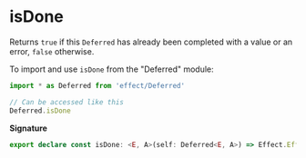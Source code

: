 # isDone

Returns `true` if this `Deferred` has already been completed with a value or
an error, `false` otherwise.

To import and use `isDone` from the "Deferred" module:

```ts
import * as Deferred from 'effect/Deferred'

// Can be accessed like this
Deferred.isDone
```

**Signature**

```ts
export declare const isDone: <E, A>(self: Deferred<E, A>) => Effect.Effect<never, never, boolean>
```
